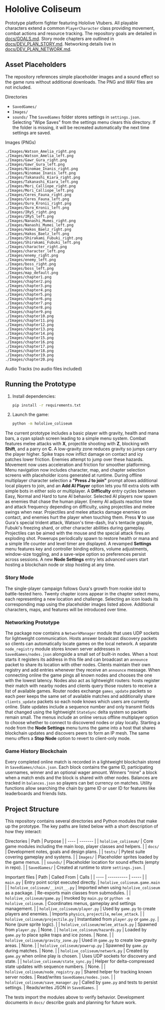 # Hololive Coliseum
Prototype platform fighter featuring Hololive Vtubers.
All playable characters extend a common `PlayerCharacter` class providing
movement, combat actions and resource tracking.
The repository goals are detailed in [docs/GOALS.md](docs/GOALS.md).
Story mode chapters are outlined in [docs/DEV_PLAN_STORY.md](docs/DEV_PLAN_STORY.md).
Networking details live in [docs/DEV_PLAN_NETWORK.md](docs/DEV_PLAN_NETWORK.md).


## Asset Placeholders
The repository references simple placeholder images and a sound effect so the game runs without additional downloads. The PNG and WAV files are not included.

Directories
- `SavedGames/`
- `Images/`
- `sounds/`
The `SavedGames` folder stores settings in `settings.json`. Selecting "Wipe Saves" from the settings menu clears this directory.
If the folder is missing, it will be recreated automatically the next time settings are saved.

Images (PNGs)
```
./Images/Watson_Amelia_right.png
./Images/Watson_Amelia_left.png
./Images/Gawr_Gura_right.png
./Images/Gawr_Gura_left.png
./Images/Ninomae_Inanis_right.png
./Images/Ninomae_Inanis_left.png
./Images/Takanashi_Kiara_right.png
./Images/Takanashi_Kiara_left.png
./Images/Mori_Calliope_right.png
./Images/Mori_Calliope_left.png
./Images/Ceres_Fauna_right.png
./Images/Ceres_Fauna_left.png
./Images/Ouro_Kronii_right.png
./Images/Ouro_Kronii_left.png
./Images/IRyS_right.png
./Images/IRyS_left.png
./Images/Nanashi_Mumei_right.png
./Images/Nanashi_Mumei_left.png
./Images/Hakos_Baelz_right.png
./Images/Hakos_Baelz_left.png
./Images/Shirakami_Fubuki_right.png
./Images/Shirakami_Fubuki_left.png
./Images/character_right.png
./Images/character_left.png
./Images/enemy_right.png
./Images/enemy_left.png
./Images/boss_right.png
./Images/boss_left.png
./Images/map_default.png
./Images/chapter1.png
./Images/chapter2.png
./Images/chapter3.png
./Images/chapter4.png
./Images/chapter5.png
./Images/chapter6.png
./Images/chapter7.png
./Images/chapter8.png
./Images/chapter9.png
./Images/chapter10.png
./Images/chapter11.png
./Images/chapter12.png
./Images/chapter13.png
./Images/chapter14.png
./Images/chapter15.png
./Images/chapter16.png
./Images/chapter17.png
./Images/chapter18.png
./Images/chapter19.png
./Images/chapter20.png
```

Audio Tracks
(no audio files included)

## Running the Prototype

1. Install dependencies:
   ```bash
   pip install -r requirements.txt
   ```
2. Launch the game:
   ```bash
   python -m hololive_coliseum
   ```

The current prototype includes a basic player with gravity, health and mana bars,
a cyan splash screen leading to a simple menu system. Combat features melee attacks with **X**, projectile shooting with **Z**, blocking with **Shift**, and a parry on **C**. A low-gravity zone reduces gravity so jumps carry the player higher. Spike traps now inflict damage on contact and icy patches lower friction. Enemies attempt to jump over these hazards.
Movement now uses acceleration and friction for smoother platforming.
Menu navigation now includes character, map, and chapter selection screens with
placeholder icons generated at runtime. During offline multiplayer character
selection a **"Press J to join"** prompt allows additional local players to join,
 and an **Add AI Player** option lets you fill extra slots with simple bots in
 either solo or multiplayer. A **Difficulty** entry cycles between Easy,
 Normal and Hard to tune AI behavior. Selected AI players now spawn as enemies that
  chase the human player. Enemy AI adjusts reaction time and attack frequency
  depending on difficulty, using projectiles and melee swings when near. Projectiles and melee attacks damage enemies on
 contact, and enemies hurt the player when touching them. Press **V** to use Gura's special trident attack,
Watson's time-dash, Ina's tentacle grapple, Fubuki's freezing shard, or other character abilities during gameplay. Projectiles can be aimed with the mouse and the special attack
fires an exploding shot. Powerups periodically spawn to restore health or mana
and a simple life counter and level timer are displayed. A revamped **Settings**
menu features key and controller binding editors, volume adjustments,
window-size toggling, and a save-wipe option so preferences persist across
sessions. A new **Node Settings** entry lets advanced users start hosting a
blockchain node or stop hosting at any time.

### Story Mode
The single-player campaign follows Gura's growth from rookie idol to battle-tested hero.
Twenty chapter icons appear in the chapter select menu, each representing a new location and challenge.
Selecting an icon loads its corresponding map using the placeholder images listed above.
Additional characters, maps, and features will be introduced over time.

### Networking Prototype
The package now contains a `NetworkManager` module that uses UDP sockets for
lightweight communication. Hosts answer broadcast discovery packets so clients
can automatically locate games on the local network. A separate
`node_registry` module stores known server addresses in `SavedGames/nodes.json`
alongside a small set of built-in nodes. When a host starts it registers its
address in this file and can broadcast an `announce` packet to share its
location with other nodes. Clients maintain their own registry and add entries
whenever they receive an `announce` message. When connecting online the game
 pings all known nodes and chooses the one with the lowest latency. Nodes also
 act as lightweight routers: hosts register their match with nearby nodes and
 clients query those routers to receive a list of available games. Router nodes
 exchange `games_update` packets so each peer keeps the same set of available
 matches and additionally share `clients_update` packets so each node knows
 which users are currently online. State updates include a sequence number and
 only transmit fields that changed using the lightweight `StateSync` delta
 system so packets remain small. The menus include an online versus offline
 multiplayer option to choose whether to connect to discovered nodes or play
 locally.
Starting a node from the **Node Settings** menu turns the game into a host that
shares blockchain updates and discovers peers to form an IP mesh. The same menu
offers a **Stop Node** option to revert to client-only mode.

### Game History Blockchain
Every completed online match is recorded in a lightweight blockchain stored in
`SavedGames/chain.json`. Each block contains the game ID, participating
usernames, winner and an optional wager amount. Winners "mine" a block when a
match ends and the block is shared with other nodes. Balances are tracked in
`balances.json` so players can bet currency on matches. Utility functions allow
searching the chain by game ID or user ID for features like leaderboards and
friends lists.

## Project Structure

This repository contains several directories and Python modules that make up the
prototype.  The key paths are listed below with a short description of how they
interact:

Directories
| Path | Purpose |
| ---- | ------- |
| `hololive_coliseum/` | Core game modules including the main loop, player classes and helpers. |
| `docs/` | Development notes, goals and design plans. |
| `tests/` | Pytest suite covering gameplay and systems. |
| `Images/` | Placeholder sprites loaded by the game menus. |
| `sounds/` | Placeholder location for sound effects (empty in repo). |
| `SavedGames/` | Created at runtime to store `settings.json`. |

Important files
| Path | Called From | Calls |
| ---- | ---------- | ----- |
| `main.py` | Entry point script executed directly. | `hololive_coliseum.game.main` |
| `hololive_coliseum/__init__.py` | Imported when using `hololive_coliseum` as a package. | Re-exports main classes from submodules. |
| `hololive_coliseum/game.py` | Invoked by `main.py` or `python -m hololive_coliseum`. | Coordinates menus, gameplay and settings management. |
| `hololive_coliseum/player.py` | Used by `game.py` to create players and enemies. | Imports `physics`, `projectile`, `melee_attack`. |
| `hololive_coliseum/projectile.py` | Instantiated from `player.py` or `game.py`. | None (pure sprite logic). |
| `hololive_coliseum/melee_attack.py` | Spawned from `player.py`. | None. |
| `hololive_coliseum/hazards.py` | Loaded by `game.py` to place spike traps and ice zones. | None. |
| `hololive_coliseum/gravity_zone.py` | Used in `game.py` to create low‑gravity areas. | None. |
| `hololive_coliseum/powerup.py` | Spawned by `game.py` during matches. | None. |
| `hololive_coliseum/network.py` | Created by `game.py` when online play is chosen. | Uses UDP sockets for discovery and state. |
| `hololive_coliseum/state_sync.py` | Helper for delta-compressed state updates with sequence numbers. | None. |
| `hololive_coliseum/node_registry.py` | Shared helper for tracking known server nodes. | Read/writes `SavedGames/nodes.json`. |
| `hololive_coliseum/save_manager.py` | Called by `game.py` and tests to persist settings. | Reads/writes JSON in `SavedGames`. |

The tests import the modules above to verify behavior. Development documents in
`docs/` describe goals and planning for future work.
